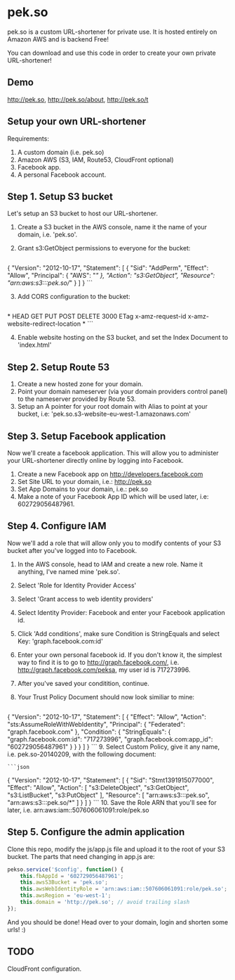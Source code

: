 pek.so
======

pek.so is a custom URL-shortener for private use. It is hosted entirely on Amazon AWS and is backend Free!

You can download and use this code in order to create your own private URL-shortener!

Demo
----
http://pek.so, 
http://pek.so/about, 
http://pek.so/t

Setup your own URL-shortener
----------------------------

Requirements:

1. A custom domain (i.e. pek.so)
2. Amazon AWS (S3, IAM, Route53, CloudFront optional)
3. Facebook app.
4. A personal Facebook account.


Step 1. Setup S3 bucket
-------------------------------------------------
Let's setup an S3 bucket to host our URL-shortener.

1. Create a S3 bucket in the AWS console, name it the name of your domain, i.e. 'pek.so'.
2. Grant s3:GetObject permissions to everyone for the bucket:
    
    ```json
{
  "Version": "2012-10-17",
  "Statement": [
    {
      "Sid": "AddPerm",
      "Effect": "Allow",
      "Principal": {
        "AWS": "*"
      },
      "Action": "s3:GetObject",
      "Resource": "arn:aws:s3:::pek.so/*"
    }
  ]
}
    ```

3. Add CORS configuration to the bucket:

    ```xml
<?xml version="1.0" encoding="UTF-8"?>
<CORSConfiguration xmlns="http://s3.amazonaws.com/doc/2006-03-01/">
    <CORSRule>
        <AllowedOrigin>*</AllowedOrigin>
        <AllowedMethod>HEAD</AllowedMethod>
        <AllowedMethod>GET</AllowedMethod>
        <AllowedMethod>PUT</AllowedMethod>
        <AllowedMethod>POST</AllowedMethod>
        <AllowedMethod>DELETE</AllowedMethod>
        <MaxAgeSeconds>3000</MaxAgeSeconds>
        <ExposeHeader>ETag</ExposeHeader>
        <ExposeHeader>x-amz-request-id</ExposeHeader>
        <ExposeHeader>x-amz-website-redirect-location</ExposeHeader>
        <AllowedHeader>*</AllowedHeader>
    </CORSRule>
</CORSConfiguration>
    ```

4. Enable website hosting on the S3 bucket, and set the Index Document to 'index.html'

Step 2. Setup Route 53
----------------------
1. Create a new hosted zone for your domain.
2. Point your domain nameserver (via your domain providers control panel) to the nameserver provided by Route 53.
3. Setup an A pointer for your root domain with Alias to point at your bucket, i.e: 'pek.so.s3-website-eu-west-1.amazonaws.com'

Step 3. Setup Facebook application
----------------------------------
Now we'll create a facebook application. This will allow you to administer your URL-shortener directly online by logging into Facebook.

1. Create a new Facebook app on http://developers.facebook.com
2. Set Site URL to your domain, i.e.: http://pek.so
3. Set App Domains to your domain, i.e.: pek.so
4. Make a note of your Facebook App ID which will be used later, i.e: 602729056487961.

Step 4. Configure IAM
---------------------
Now we'll add a role that will allow only you to modify contents of your S3 bucket after you've logged into to Facebook.

1. In the AWS console, head to IAM and create a new role. Name it anything, I've named mine 'pek.so'.
2. Select 'Role for Identity Provider Access'
3. Select 'Grant access to web identity providers'
4. Select Identity Provider: Facebook and enter your Facebook application id.
5. Click 'Add conditions', make sure Condition is StringEquals and select Key: 'graph.facebook.com:id'
6. Enter your own personal facebook id. If you don't know it, the simplest way to find it is to go to http://graph.facebook.com/<your facebook username>, i.e. http://graph.facebook.com/peksa, my user id is 717273996.
7. After you've saved your conditition, continue.
8. Your Trust Policy Document should now look similiar to mine:

    ```json
{
  "Version": "2012-10-17",
  "Statement": [
    {
      "Effect": "Allow",
      "Action": "sts:AssumeRoleWithWebIdentity",
      "Principal": {
        "Federated": "graph.facebook.com"
      },
      "Condition": {
        "StringEquals": {
          "graph.facebook.com:id": "717273996",
          "graph.facebook.com:app_id": "602729056487961"
        }
      }
    }
  ]
}
    ```
9. Select Custom Policy, give it any name, i.e. pek.so-20140209, with the following document:

    ```json
{
  "Version": "2012-10-17",
  "Statement": [
    {
      "Sid": "Stmt1391915077000",
      "Effect": "Allow",
      "Action": [
        "s3:DeleteObject",
        "s3:GetObject",
        "s3:ListBucket",
        "s3:PutObject"
      ],
      "Resource": [
        "arn:aws:s3:::pek.so",
        "arn:aws:s3:::pek.so/*"
      ]
    }
  ]
}
    ```
10. Save the Role ARN that you'll see for later, i.e. arn:aws:iam::507606061091:role/pek.so

Step 5. Configure the admin application
---------------------------------------
Clone this repo, modify the js/app.js file and upload it to the root of your S3 bucket.
The parts that need changing in app.js are:

```javascript
pekso.service('$config', function() {
    this.fbAppId = '602729056487961';
    this.awsS3Bucket = 'pek.so';
    this.awsWebIdentityRole = 'arn:aws:iam::507606061091:role/pek.so';
    this.awsRegion = 'eu-west-1';
    this.domain = 'http://pek.so'; // avoid trailing slash
});
```

And you should be done! Head over to your domain, login and shorten some urls! :)


TODO
------
CloudFront configuration.

